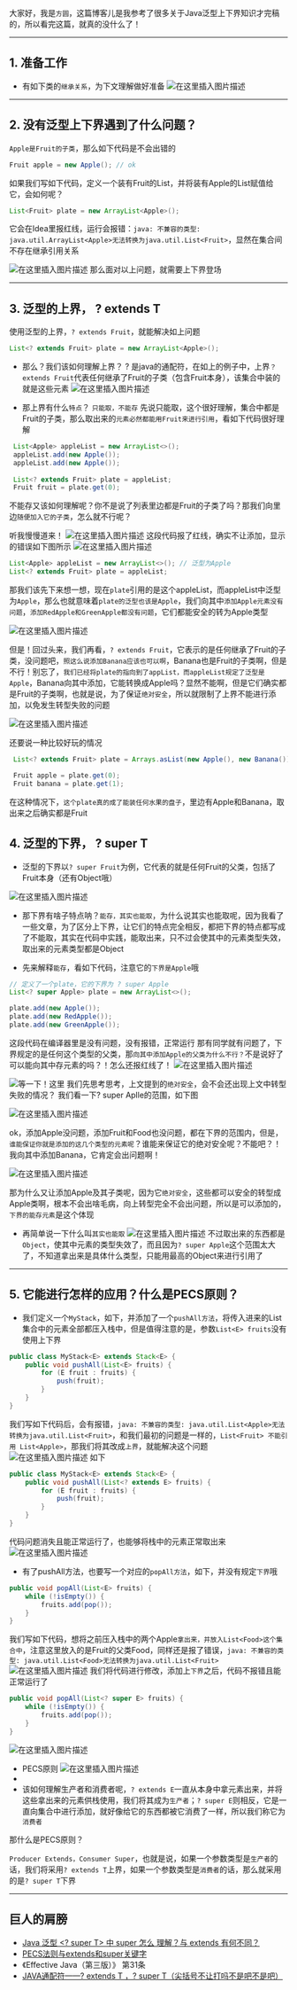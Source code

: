 大家好，我是`方圆`，这篇博客儿是我参考了很多关于Java泛型上下界知识才完稿的，所以看完这篇，就真的没什么了！

---
## 1. 准备工作
- 有如下类的`继承关系`，为下文理解做好准备
  ![在这里插入图片描述](https://img-blog.csdnimg.cn/a59bae00f4a643d2a82a4bbbc919d96d.jpg?x-oss-process=image/watermark,type_ZmFuZ3poZW5naGVpdGk,shadow_10,text_aHR0cHM6Ly9ibG9nLmNzZG4ubmV0L3FxXzQ2MjI1ODg2,size_16,color_FFFFFF,t_70#pic_center)
---

## 2. 没有泛型上下界遇到了什么问题？

`Apple是Fruit的子类`，那么如下代码是不会出错的
```java
Fruit apple = new Apple(); // ok
```
如果我们写如下代码，定义一个装有Fruit的List，并将装有Apple的List赋值给它，会如何呢？

```java
List<Fruit> plate = new ArrayList<Apple>();
```
它会在Idea里报红线，运行会报错：`java: 不兼容的类型: java.util.ArrayList<Apple>无法转换为java.util.List<Fruit>`，显然在集合间不存在继承引用关系

![在这里插入图片描述](https://img-blog.csdnimg.cn/7175c08677de4f48bfe83337f9679e09.png)
那么面对以上问题，就需要上下界登场

---
## 3. 泛型的上界， ? extends T
使用泛型的上界，`? extends Fruit`，就能解决如上问题
```java
List<? extends Fruit> plate = new ArrayList<Apple>();
```
- 那么？我们该如何理解上界？
  ? 是java的通配符，在如上的例子中，上界`？ extends Fruit`代表任何继承了Fruit的子类（包含Fruit本身），该集合中装的就是这些元素
  ![在这里插入图片描述](https://img-blog.csdnimg.cn/2d5955d7781643019ecc1d6c8f12ba21.jpg?x-oss-process=image/watermark,type_ZmFuZ3poZW5naGVpdGk,shadow_10,text_aHR0cHM6Ly9ibG9nLmNzZG4ubmV0L3FxXzQ2MjI1ODg2,size_16,color_FFFFFF,t_70#pic_center)

- 那上界有什么`特点`？
  `只能取，不能存`
  先说只能取，这个很好理解，集合中都是Fruit的子类，那么取出来的`元素必然都能用Fruit来进行引用`，看如下代码很好理解
```java
 List<Apple> appleList = new ArrayList<>();
 appleList.add(new Apple());
 appleList.add(new Apple());
 
 List<? extends Fruit> plate = appleList;
 Fruit fruit = plate.get(0);
```
不能存又该如何理解呢？你不是说了列表里边都是Fruit的子类了吗？那我们向里边`随便加入它的子类`，怎么就不行呢？

听我慢慢道来！
![在这里插入图片描述](https://img-blog.csdnimg.cn/3cd4f48723a94b2498335ccd06f072bd.png?x-oss-process=image/watermark,type_ZmFuZ3poZW5naGVpdGk,shadow_10,text_aHR0cHM6Ly9ibG9nLmNzZG4ubmV0L3FxXzQ2MjI1ODg2,size_16,color_FFFFFF,t_70)
这段代码报了红线，确实不让添加，显示的错误如下图所示
![在这里插入图片描述](https://img-blog.csdnimg.cn/bc5537cc76964d058d8375a5b8a35098.png?x-oss-process=image/watermark,type_ZmFuZ3poZW5naGVpdGk,shadow_10,text_aHR0cHM6Ly9ibG9nLmNzZG4ubmV0L3FxXzQ2MjI1ODg2,size_16,color_FFFFFF,t_70)
```java
List<Apple> appleList = new ArrayList<>(); // 泛型为Apple
List<? extends Fruit> plate = appleList;
```
那我们该先下来想一想，现在`plate`引用的是这个appleList，而appleList中泛型为`Apple`，那么也就意味着`plate的泛型也该是Apple`，我们向其中`添加Apple元素没有问题`，`添加RedApple和GreenApple都没有问题`，它们都能安全的转为Apple类型

![在这里插入图片描述](https://img-blog.csdnimg.cn/31679d7e307d40259d8d85da21b00e6e.png?x-oss-process=image/watermark,type_ZmFuZ3poZW5naGVpdGk,shadow_10,text_aHR0cHM6Ly9ibG9nLmNzZG4ubmV0L3FxXzQ2MjI1ODg2,size_16,color_FFFFFF,t_70)

但是！回过头来，我们再看，`? extends Fruit`，它表示的是任何继承了Fruit的子类，没问题吧，`照这么说添加Banana应该也可以啊`，Banana也是Fruit的子类啊，但是不行！别忘了，`我们已经将plate的指向到了appList，而appleList规定了泛型是Apple`，Banana向其中添加，它能转换成Apple吗？显然不能啊，但是它们确实都是Fruit的子类啊，也就是说，为了保证`绝对安全`，所以就限制了上界不能进行添加，以免发生转型失败的问题

![在这里插入图片描述](https://img-blog.csdnimg.cn/f4276b8ad99941dd81f31e50e16cb932.png?x-oss-process=image/watermark,type_ZmFuZ3poZW5naGVpdGk,shadow_10,text_aHR0cHM6Ly9ibG9nLmNzZG4ubmV0L3FxXzQ2MjI1ODg2,size_16,color_FFFFFF,t_70)

还要说一种比较好玩的情况

```java
 List<? extends Fruit> plate = Arrays.asList(new Apple(), new Banana());

 Fruit apple = plate.get(0);
 Fruit banana = plate.get(1);
```
在这种情况下，`这个plate真的成了能装任何水果的盘子`，里边有Apple和Banana，取出来之后确实都是Fruit
## 4. 泛型的下界， ? super T
- 泛型的下界以`? super Fruit`为例，它代表的就是任何Fruit的父类，包括了Fruit本身（还有Object哦）

![在这里插入图片描述](https://img-blog.csdnimg.cn/d0e6c29d67524bf697545765531a20d9.jpg?x-oss-process=image/watermark,type_ZmFuZ3poZW5naGVpdGk,shadow_10,text_aHR0cHM6Ly9ibG9nLmNzZG4ubmV0L3FxXzQ2MjI1ODg2,size_16,color_FFFFFF,t_70#pic_center)
- 那下界有啥子特点呐？`能存，其实也能取`，为什么说其实也能取呢，因为我看了一些文章，为了区分上下界，让它们的特点完全相反，都把下界的特点都写成了不能取，其实在代码中实践，能取出来，只不过会使其中的元素类型失效，取出来的元素类型都是Object

-  先来解释`能存`，看如下代码，注意它的`下界是Apple`哦

```java
// 定义了一个plate，它的下界为 ? super Apple
List<? super Apple> plate = new ArrayList<>();

plate.add(new Apple());
plate.add(new RedApple());
plate.add(new GreenApple());
```
这段代码在编译器里是没有问题，没有报错，正常运行
那有同学就有问题了，下界规定的是任何这个类型的父类，那`向其中添加Apple的父类为什么不行？`不是说好了可以能向其中存元素的吗？！怎么还报红线了！
![在这里插入图片描述](https://img-blog.csdnimg.cn/997e3420c42c430e8658e29edd2548c5.png?x-oss-process=image/watermark,type_ZmFuZ3poZW5naGVpdGk,shadow_10,text_aHR0cHM6Ly9ibG9nLmNzZG4ubmV0L3FxXzQ2MjI1ODg2,size_16,color_FFFFFF,t_70)

![等一下！这里](https://img-blog.csdnimg.cn/0609085406804fc4bde7d09c70e54f69.png)
我们先思考思考，上文提到的`绝对安全`，会不会还出现上文中转型失败的情况？
我们看一下? super Aplle的范围，如下图

![在这里插入图片描述](https://img-blog.csdnimg.cn/5f011943338045e2a8b10e4da2bdf1a6.jpg?x-oss-process=image/watermark,type_ZmFuZ3poZW5naGVpdGk,shadow_10,text_aHR0cHM6Ly9ibG9nLmNzZG4ubmV0L3FxXzQ2MjI1ODg2,size_16,color_FFFFFF,t_70#pic_center)

ok，添加Apple没问题，添加Fruit和Food也没问题，都在下界的范围内，但是，`谁能保证你就是添加的这几个类型的元素呢`？谁能来保证它的绝对安全呢？不能吧？！我向其中添加Banana，它肯定会出问题啊！

![在这里插入图片描述](https://img-blog.csdnimg.cn/4be310be29164641aa708c6dfbc05002.png?x-oss-process=image/watermark,type_ZmFuZ3poZW5naGVpdGk,shadow_10,text_aHR0cHM6Ly9ibG9nLmNzZG4ubmV0L3FxXzQ2MjI1ODg2,size_16,color_FFFFFF,t_70)

那为什么又让添加Apple及其子类呢，因为它`绝对安全`，这些都可以安全的转型成Apple类啊，根本不会出啥毛病，向上转型完全不会出问题，所以是可以添加的，`下界的能存元素`是这个体现

- 再简单说一下什么叫`其实也能取`
  ![在这里插入图片描述](https://img-blog.csdnimg.cn/cf71a27f95c54d8b990deadec48cd9b6.png?x-oss-process=image/watermark,type_ZmFuZ3poZW5naGVpdGk,shadow_10,text_aHR0cHM6Ly9ibG9nLmNzZG4ubmV0L3FxXzQ2MjI1ODg2,size_16,color_FFFFFF,t_70)
  不过取出来的东西都是`Object`，使其中元素的类型失效了，而且因为`? super Apple`这个范围太大了，不知道拿出来是具体什么类型，只能用最高的Object来进行引用了

---

## 5. 它能进行怎样的应用？什么是PECS原则？
- 我们定义一个`MyStack`，如下，并添加了一个`pushAll方法`，将传入进来的List集合中的元素全部都压入栈中，但是值得注意的是，参数`List<E> fruits`没有使用上下界

```java
public class MyStack<E> extends Stack<E> {
    public void pushAll(List<E> fruits) {
        for (E fruit : fruits) {
            push(fruit);
        }
    }
}
```
我们写如下代码后，会有报错，`java: 不兼容的类型: java.util.List<Apple>无法转换为java.util.List<Fruit>`，和我们最初的问题是一样的，`List<Fruit> 不能引用 List<Apple>`，那我们将其改成`上界`，就能解决这个问题
![在这里插入图片描述](https://img-blog.csdnimg.cn/a769638d73a848c5abf9dacbf111a9c9.png?x-oss-process=image/watermark,type_ZmFuZ3poZW5naGVpdGk,shadow_10,text_aHR0cHM6Ly9ibG9nLmNzZG4ubmV0L3FxXzQ2MjI1ODg2,size_16,color_FFFFFF,t_70)
如下

```java
public class MyStack<E> extends Stack<E> {
    public void pushAll(List<? extends E> fruits) {
        for (E fruit : fruits) {
            push(fruit);
        }
    }
}
```
代码问题消失且能正常运行了，也能够将栈中的元素正常取出来
![在这里插入图片描述](https://img-blog.csdnimg.cn/81c83a012a1c4d44a323f550d63932d1.png?x-oss-process=image/watermark,type_ZmFuZ3poZW5naGVpdGk,shadow_10,text_aHR0cHM6Ly9ibG9nLmNzZG4ubmV0L3FxXzQ2MjI1ODg2,size_16,color_FFFFFF,t_70)
- 有了pushAll方法，也要写一个对应的`popAll方法`，如下，并没有规定`下界`哦

```java
public void popAll(List<E> fruits) {
    while (!isEmpty()) {
        fruits.add(pop());
    }
}
```
我们写如下代码，想将之前压入栈中的两个Apple`拿出来，并放入List<Food>这个集合中`，注意这里放入的是Fruit的父类Food，同样还是报了错误，`java: 不兼容的类型: java.util.List<Food>无法转换为java.util.List<Fruit>`
![在这里插入图片描述](https://img-blog.csdnimg.cn/57f062c34001497f99c6310deeb8aea6.png?x-oss-process=image/watermark,type_ZmFuZ3poZW5naGVpdGk,shadow_10,text_aHR0cHM6Ly9ibG9nLmNzZG4ubmV0L3FxXzQ2MjI1ODg2,size_16,color_FFFFFF,t_70)
我们将代码进行修改，添加上`下界`之后，代码不报错且能正常运行了

```java
public void popAll(List<? super E> fruits) {
    while (!isEmpty()) {
        fruits.add(pop());
    }
}
```
![在这里插入图片描述](https://img-blog.csdnimg.cn/acae5d6bd8074f2494bcd36d76ef3544.png?x-oss-process=image/watermark,type_ZmFuZ3poZW5naGVpdGk,shadow_10,text_aHR0cHM6Ly9ibG9nLmNzZG4ubmV0L3FxXzQ2MjI1ODg2,size_16,color_FFFFFF,t_70)

- PECS原则
  ![在这里插入图片描述](https://img-blog.csdnimg.cn/760716fcec1d4de09700a8ff6a9ce561.png?x-oss-process=image/watermark,type_ZmFuZ3poZW5naGVpdGk,shadow_10,text_aHR0cHM6Ly9ibG9nLmNzZG4ubmV0L3FxXzQ2MjI1ODg2,size_16,color_FFFFFF,t_70)
- 
- 该如何理解生产者和消费者呢，`? extends E`一直从本身中拿元素出来，并将这些拿出来的元素供栈使用，我们将其成为`生产者`；`? super E`则相反，它是一直向集合中进行添加，就好像给它的东西都被它消费了一样，所以我们称它为`消费者`

那什么是PECS原则？

`Producer Extends，Consumer Super`，也就是说，如果一个参数类型是`生产者`的话，我们将采用`? extends T`上界，如果一个参数类型是`消费者`的话，那么就采用的是`? super T`下界


---
## 巨人的肩膀
- [Java 泛型 <? super T> 中 super 怎么 理解？与 extends 有何不同？](https://www.zhihu.com/question/20400700)
- [PECS法则与extends和super关键字](https://www.cnblogs.com/dldrjyy13102/p/8297045.html)
- 《Effective Java（第三版）》 第31条
- [JAVA通配符——? extends T ，? super T（尖括号不让打吗不是吧不是吧）](https://blog.csdn.net/qq_34025034/article/details/106562252)